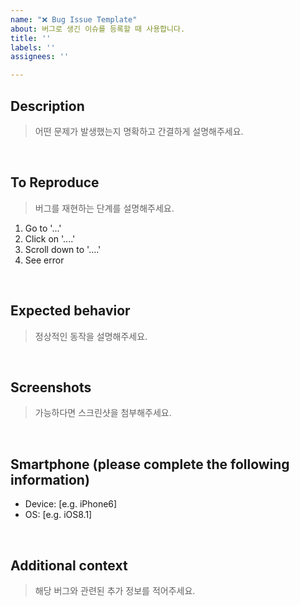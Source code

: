 ```yaml
---
name: "❌ Bug Issue Template"
about: 버그로 생긴 이슈를 등록할 때 사용합니다.
title: ''
labels: ''
assignees: ''

---
```


## Description
> 어떤 문제가 발생했는지 명확하고 간결하게 설명해주세요.


</br>

## To Reproduce
> 버그를 재현하는 단계를 설명해주세요.

1. Go to '...'
2. Click on '....'
3. Scroll down to '....'
4. See error


</br>

## Expected behavior
> 정상적인 동작을 설명해주세요.


</br>

## Screenshots
> 가능하다면 스크린샷을 첨부해주세요.


</br>

## Smartphone (please complete the following information)

 - Device: [e.g. iPhone6] 
 - OS: [e.g. iOS8.1]


</br>

## Additional context
> 해당 버그와 관련된 추가 정보를 적어주세요.
